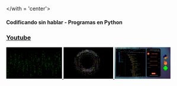 </with = 'center'>
#### Codificando sin hablar - Programas en Python 


### [Youtube](https://youtube.com/magnoefren?sub_confirmation=1)

<a href='https://youtu.be/AAxijGx9_Pc' target='_blank'>
  <img width='30%' src='https://github.com/MagnoEfren/magnoefren/blob/main/images/video01.png' alt='Efecto Matrix con Python' />
</a>
<a href='https://youtu.be/10eDkXApcL0' target='_blank'>
  <img width='26.5%' src='https://github.com/MagnoEfren/no_talking_code/blob/main/Donut%20%203D/donut-ss.png' alt='GUI con PyQt5 - Arduino' />
</a>
<a href='https://youtu.be/EYs6uWmCWwI' target='_blank'>
  <img width='30%' src='https://github.com/MagnoEfren/magnoefren/blob/main/images/video03.png' alt='Aplicación android en Python con base de datos' />
</a>
